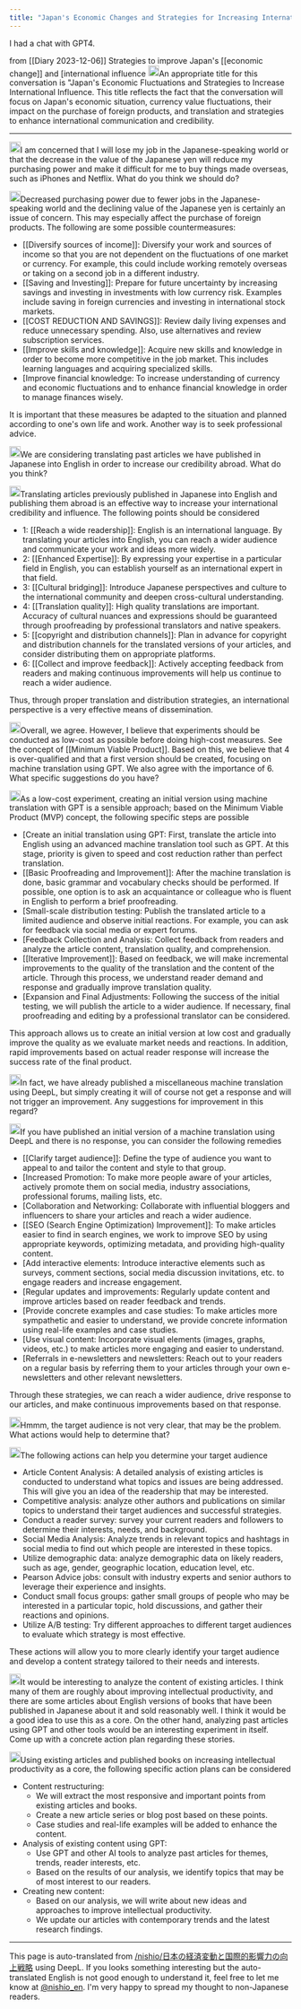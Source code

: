 ```yaml
---
title: "Japan's Economic Changes and Strategies for Increasing International Influence"
---
```


I had a chat with GPT4.

from  [[Diary 2023-12-06]]
Strategies to improve Japan's [[economic change]] and [international influence
<img src='https://scrapbox.io/api/pages/nishio-en/gpt/icon' alt='gpt.icon' height="19.5"/>An appropriate title for this conversation is "Japan's Economic Fluctuations and Strategies to Increase International Influence. This title reflects the fact that the conversation will focus on Japan's economic situation, currency value fluctuations, their impact on the purchase of foreign products, and translation and strategies to enhance international communication and credibility.

---

<img src='https://scrapbox.io/api/pages/nishio-en/nishio/icon' alt='nishio.icon' height="19.5"/>I am concerned that I will lose my job in the Japanese-speaking world or that the decrease in the value of the Japanese yen will reduce my purchasing power and make it difficult for me to buy things made overseas, such as iPhones and Netflix. What do you think we should do?

<img src='https://scrapbox.io/api/pages/nishio-en/gpt/icon' alt='gpt.icon' height="19.5"/>Decreased purchasing power due to fewer jobs in the Japanese-speaking world and the declining value of the Japanese yen is certainly an issue of concern. This may especially affect the purchase of foreign products. The following are some possible countermeasures:

- [[Diversify sources of income]]: Diversify your work and sources of income so that you are not dependent on the fluctuations of one market or currency. For example, this could include working remotely overseas or taking on a second job in a different industry.
- [[Saving and Investing]]: Prepare for future uncertainty by increasing savings and investing in investments with low currency risk. Examples include saving in foreign currencies and investing in international stock markets.
- [[COST REDUCTION AND SAVINGS]]: Review daily living expenses and reduce unnecessary spending. Also, use alternatives and review subscription services.
- [[Improve skills and knowledge]]: Acquire new skills and knowledge in order to become more competitive in the job market. This includes learning languages and acquiring specialized skills.
- [Improve financial knowledge: To increase understanding of currency and economic fluctuations and to enhance financial knowledge in order to manage finances wisely.

It is important that these measures be adapted to the situation and planned according to one's own life and work. Another way is to seek professional advice.

<img src='https://scrapbox.io/api/pages/nishio-en/nishio/icon' alt='nishio.icon' height="19.5"/>We are considering translating past articles we have published in Japanese into English in order to increase our credibility abroad. What do you think?

<img src='https://scrapbox.io/api/pages/nishio-en/gpt/icon' alt='gpt.icon' height="19.5"/>Translating articles previously published in Japanese into English and publishing them abroad is an effective way to increase your international credibility and influence. The following points should be considered

- 1: [[Reach a wide readership]]: English is an international language. By translating your articles into English, you can reach a wider audience and communicate your work and ideas more widely.
- 2: [[Enhanced Expertise]]: By expressing your expertise in a particular field in English, you can establish yourself as an international expert in that field.
- 3: [[Cultural bridging]]: Introduce Japanese perspectives and culture to the international community and deepen cross-cultural understanding.
- 4: [[Translation quality]]: High quality translations are important. Accuracy of cultural nuances and expressions should be guaranteed through proofreading by professional translators and native speakers.
- 5: [[copyright and distribution channels]]: Plan in advance for copyright and distribution channels for the translated versions of your articles, and consider distributing them on appropriate platforms.
- 6: [[Collect and improve feedback]]: Actively accepting feedback from readers and making continuous improvements will help us continue to reach a wider audience.

Thus, through proper translation and distribution strategies, an international perspective is a very effective means of dissemination.

<img src='https://scrapbox.io/api/pages/nishio-en/nishio/icon' alt='nishio.icon' height="19.5"/>Overall, we agree. However, I believe that experiments should be conducted as low-cost as possible before doing high-cost measures. See the concept of [[Minimum Viable Product]]. Based on this, we believe that 4 is over-qualified and that a first version should be created, focusing on machine translation using GPT. We also agree with the importance of 6. What specific suggestions do you have?

<img src='https://scrapbox.io/api/pages/nishio-en/gpt/icon' alt='gpt.icon' height="19.5"/>As a low-cost experiment, creating an initial version using machine translation with GPT is a sensible approach; based on the Minimum Viable Product (MVP) concept, the following specific steps are possible

- [Create an initial translation using GPT: First, translate the article into English using an advanced machine translation tool such as GPT. At this stage, priority is given to speed and cost reduction rather than perfect translation.
- [[Basic Proofreading and Improvement]]: After the machine translation is done, basic grammar and vocabulary checks should be performed. If possible, one option is to ask an acquaintance or colleague who is fluent in English to perform a brief proofreading.
- [Small-scale distribution testing: Publish the translated article to a limited audience and observe initial reactions. For example, you can ask for feedback via social media or expert forums.
- [Feedback Collection and Analysis: Collect feedback from readers and analyze the article content, translation quality, and comprehension.
- [[Iterative Improvement]]: Based on feedback, we will make incremental improvements to the quality of the translation and the content of the article. Through this process, we understand reader demand and response and gradually improve translation quality.
- [Expansion and Final Adjustments: Following the success of the initial testing, we will publish the article to a wider audience. If necessary, final proofreading and editing by a professional translator can be considered.

This approach allows us to create an initial version at low cost and gradually improve the quality as we evaluate market needs and reactions. In addition, rapid improvements based on actual reader response will increase the success rate of the final product.

<img src='https://scrapbox.io/api/pages/nishio-en/nishio/icon' alt='nishio.icon' height="19.5"/>In fact, we have already published a miscellaneous machine translation using DeepL, but simply creating it will of course not get a response and will not trigger an improvement. Any suggestions for improvement in this regard?

<img src='https://scrapbox.io/api/pages/nishio-en/gpt/icon' alt='gpt.icon' height="19.5"/>If you have published an initial version of a machine translation using DeepL and there is no response, you can consider the following remedies

- [[Clarify target audience]]: Define the type of audience you want to appeal to and tailor the content and style to that group.
- [Increased Promotion: To make more people aware of your articles, actively promote them on social media, industry associations, professional forums, mailing lists, etc.
- [Collaboration and Networking: Collaborate with influential bloggers and influencers to share your articles and reach a wider audience.
- [[SEO (Search Engine Optimization) Improvement]]: To make articles easier to find in search engines, we work to improve SEO by using appropriate keywords, optimizing metadata, and providing high-quality content.
- [Add interactive elements: Introduce interactive elements such as surveys, comment sections, social media discussion invitations, etc. to engage readers and increase engagement.
- [Regular updates and improvements: Regularly update content and improve articles based on reader feedback and trends.
- [Provide concrete examples and case studies: To make articles more sympathetic and easier to understand, we provide concrete information using real-life examples and case studies.
- [Use visual content: Incorporate visual elements (images, graphs, videos, etc.) to make articles more engaging and easier to understand.
- [Referrals in e-newsletters and newsletters: Reach out to your readers on a regular basis by referring them to your articles through your own e-newsletters and other relevant newsletters.

Through these strategies, we can reach a wider audience, drive response to our articles, and make continuous improvements based on that response.

<img src='https://scrapbox.io/api/pages/nishio-en/nishio/icon' alt='nishio.icon' height="19.5"/>Hmmm, the target audience is not very clear, that may be the problem. What actions would help to determine that?

<img src='https://scrapbox.io/api/pages/nishio-en/gpt/icon' alt='gpt.icon' height="19.5"/>The following actions can help you determine your target audience

- Article Content Analysis: A detailed analysis of existing articles is conducted to understand what topics and issues are being addressed. This will give you an idea of the readership that may be interested.
- Competitive analysis: analyze other authors and publications on similar topics to understand their target audiences and successful strategies.
- Conduct a reader survey: survey your current readers and followers to determine their interests, needs, and background.
- Social Media Analysis: Analyze trends in relevant topics and hashtags in social media to find out which people are interested in these topics.
- Utilize demographic data: analyze demographic data on likely readers, such as age, gender, geographic location, education level, etc.
- Pearson Advice jobs: consult with industry experts and senior authors to leverage their experience and insights.
- Conduct small focus groups: gather small groups of people who may be interested in a particular topic, hold discussions, and gather their reactions and opinions.
- Utilize A/B testing: Try different approaches to different target audiences to evaluate which strategy is most effective.

These actions will allow you to more clearly identify your target audience and develop a content strategy tailored to their needs and interests.

<img src='https://scrapbox.io/api/pages/nishio-en/nishio/icon' alt='nishio.icon' height="19.5"/>It would be interesting to analyze the content of existing articles. I think many of them are roughly about improving intellectual productivity, and there are some articles about English versions of books that have been published in Japanese about it and sold reasonably well. I think it would be a good idea to use this as a core. On the other hand, analyzing past articles using GPT and other tools would be an interesting experiment in itself. Come up with a concrete action plan regarding these stories.

<img src='https://scrapbox.io/api/pages/nishio-en/gpt/icon' alt='gpt.icon' height="19.5"/>Using existing articles and published books on increasing intellectual productivity as a core, the following specific action plans can be considered
- Content restructuring:
    - We will extract the most responsive and important points from existing articles and books.
    - Create a new article series or blog post based on these points.
    - Case studies and real-life examples will be added to enhance the content.
- Analysis of existing content using GPT:
    - Use GPT and other AI tools to analyze past articles for themes, trends, reader interests, etc.
    - Based on the results of our analysis, we identify topics that may be of most interest to our readers.
- Creating new content:
    - Based on our analysis, we will write about new ideas and approaches to improve intellectual productivity.
    - We update our articles with contemporary trends and the latest research findings.


---
This page is auto-translated from [/nishio/日本の経済変動と国際的影響力の向上戦略](https://scrapbox.io/nishio/日本の経済変動と国際的影響力の向上戦略) using DeepL. If you looks something interesting but the auto-translated English is not good enough to understand it, feel free to let me know at [@nishio_en](https://twitter.com/nishio_en). I'm very happy to spread my thought to non-Japanese readers.